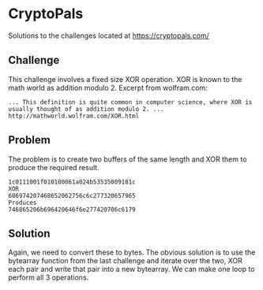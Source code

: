 # CryptoPals
Solutions to the challenges located at https://cryptopals.com/

## Challenge
This challenge involves a fixed size XOR operation. XOR is known to the math world as addition modulo 2.
Excerpt from wolfram.com:
```
... This definition is quite common in computer science, where XOR is usually thought of as addition modulo 2. ...
http://mathworld.wolfram.com/XOR.html
```

## Problem
The problem is to create two buffers of the same length and XOR them to produce the required result.
```
1c0111001f010100061a024b53535009181c
XOR
686974207468652062756c6c277320657965
Produces
746865206b696420646f6e277420706c6179
```

## Solution
Again, we need to convert these to bytes. The obvious solution is to use the bytearray function from the last challenge and iterate over the two, XOR each pair and write that pair into a new bytearray. We can make one loop to perform all 3 operations.
